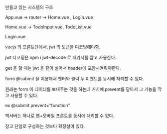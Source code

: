 만들고 있는 시스템의 구조

App.vue -> router ->  Home.vue , Login.vue

Home.vue -> TodoInput.vue, TodoList.vue

Login.vue



vuejs 의 프론트단에서, jwt 의 토큰을 디코딩해야함.

jwt 디코딩은 npm i jwt-decode 로 패키지를 깔고 사용한다.

get 을 할 때는 jwt 을 같이 실어서 header에 포함시켜줘야한다.



form @submit 을 이용해서 엔터와 클릭 두 이벤트를 동시에 처리할 수 있다. 

원래는 form 이 데이터를 보내주는 것을 하는데 거기에 prevent를 달아서 그 기능을 막고 사용할 수 있다. 

ex @submit.prevent="function"



백서버는 하나로 웹+모바일 프론트를 동시에 처리할 수 있다. 

장고 단일로 구성하는 것보다 확장성이 있다.

